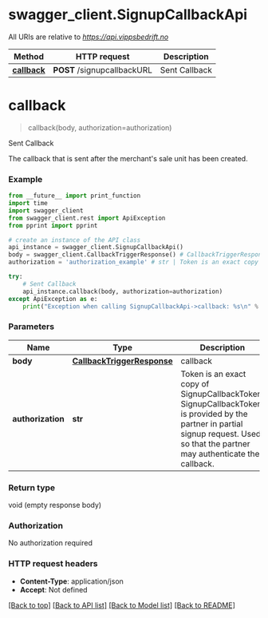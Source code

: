 # swagger_client.SignupCallbackApi

All URIs are relative to *https://api.vippsbedrift.no*

Method | HTTP request | Description
------------- | ------------- | -------------
[**callback**](SignupCallbackApi.md#callback) | **POST** /signupcallbackURL | Sent Callback

# **callback**
> callback(body, authorization=authorization)

Sent Callback

The callback that is sent after the merchant's sale unit has been created.

### Example
```python
from __future__ import print_function
import time
import swagger_client
from swagger_client.rest import ApiException
from pprint import pprint

# create an instance of the API class
api_instance = swagger_client.SignupCallbackApi()
body = swagger_client.CallbackTriggerResponse() # CallbackTriggerResponse | callback
authorization = 'authorization_example' # str | Token is an exact copy of SignupCallbackToken. SignupCallbackToken is provided by the partner in partial signup request. Used so that the partner may authenticate the callback. (optional)

try:
    # Sent Callback
    api_instance.callback(body, authorization=authorization)
except ApiException as e:
    print("Exception when calling SignupCallbackApi->callback: %s\n" % e)
```

### Parameters

Name | Type | Description  | Notes
------------- | ------------- | ------------- | -------------
 **body** | [**CallbackTriggerResponse**](CallbackTriggerResponse.md)| callback | 
 **authorization** | **str**| Token is an exact copy of SignupCallbackToken. SignupCallbackToken is provided by the partner in partial signup request. Used so that the partner may authenticate the callback. | [optional] 

### Return type

void (empty response body)

### Authorization

No authorization required

### HTTP request headers

 - **Content-Type**: application/json
 - **Accept**: Not defined

[[Back to top]](#) [[Back to API list]](../README.md#documentation-for-api-endpoints) [[Back to Model list]](../README.md#documentation-for-models) [[Back to README]](../README.md)

